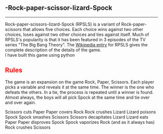<h2> -Rock-paper-scissor-lizard-Spock</h2>
<hr>
<div>Rock-paper-scissors-lizard-Spock (RPSLS) is a variant of Rock-paper-scissors that allows five choices. Each choice wins against two other choices, loses against two other choices and ties against itself. Much of RPSLS's popularity is that it has been featured in 3 episodes of the TV series "The Big Bang Theory". The <a href="https://en.wikipedia.org/wiki/Rock%E2%80%93paper%E2%80%93scissors#Additional_weapons">Wikipedia entry</a> for RPSLS gives the complete description of the details of the game.</div>
<div>I have built this game using python</div>
<h2 style="color:red;"> Rules</h2>
<div>
The game is an expansion on the game Rock, Paper, Scissors. Each player picks a variable and reveals it at the same time. The winner is the one who defeats the others. In a tie, the process is repeated until a winner is found. Almost always, the boys will all pick Spock at the same time and tie over and over again.

Scissors cuts Paper
Paper covers Rock
Rock crushes Lizard
Lizard poisons Spock
Spock smashes Scissors
Scissors decapitates Lizard
Lizard eats Paper
Paper disproves Spock
Spock vaporizes Rock
(and as it always has) Rock crushes Scissors
</div>
